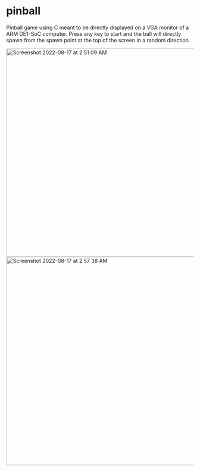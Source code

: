 # pinball
Pinball game using C meant to be directly displayed on a VGA monitor of a ARM DE1-SoC computer. Press any key to start and the ball will directly spawn from the spawn point at the top of the screen in a random direction. 

<img width="559" alt="Screenshot 2022-08-17 at 2 51 09 AM" src="https://user-images.githubusercontent.com/81039266/184973420-36d5e1ad-e3a6-491f-95b0-ce53ac67bfec.png">
<img width="559" alt="Screenshot 2022-08-17 at 2 57 38 AM" src="https://user-images.githubusercontent.com/81039266/184973425-6684fea1-e657-4bd2-9761-023828249986.png">
